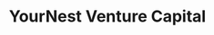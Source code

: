 ---
layout: firm_page
title: "YourNest Venture Capital"
id: "yournest.in"
permalink: "/yournestventurecapitalyournest.in/"
website: "https://yournest.in"
offices: "Gurgaon (India)"
investment_stages: "Pre-Series A, Series A"
portfolio_companies: "Uniphore, SmartQ, CargoFL, Leanworx, Induz, Deepmatrix, QpiAI, EtherealX, Aliste, Datoms, WIOM, Exponent, Miko, VTION, Dozee, CredRight, Contiinex, Datamotive, Subconscious Compute, pCloudy, Miko, Dozee, CRON AI, Practically, Uptime AI, Trezi, Lavelle Networks, Argoid, TWID (Fashalot), ION Energy, LightSpeed, RuleZero, KoineArth, Xpedize, Thriwe, Opkey, Twid, Arya, Momspresso, Cove IoT (KaHa), Simpli5d Technologies, AahaaTech, BetaOut, Momark"
portfolio_link: "https://yournest.in/our-portfolio/"
investment_markets: "DeepTech, Enterprise, AI, ML, IoT, VR, AR, Blockchain, Tech-enabled, Fintech, Logistics, Supply Chain, Manufacturing, Telecom, Healthtech, Spacetech, EdTech, Cybersecurity, EV, Robotics, Consumer Behaviour, Digital Lending, UCaaS, Cloud Computing, Quantum Computing"
founded_year: "2011"
description: "YourNest is a sharply focused early-stage DeepTech venture capital firm from India. They invest in and nurture high-potential entrepreneurs with a focus on disruptive technologies and global market scaling. Their unique 'Nurture Capital' approach provides founders with an extensive support ecosystem."
linkedin: "https://www.linkedin.com/company/yournest-angel-fund/"
twitter: "https://twitter.com/yournestvc"
instagram: ""
team_page: "https://yournest.in/people/"
investor_type: "Venture Capital"
crunchbase: "https://www.crunchbase.com/organization/yournest-venture-capital"
pitchbook: "https://pitchbook.com/profiles/investor/60658-75"

# SEO Optimization
meta_title: "YourNest Venture Capital - VC Firm - projectstartups.com"
meta_description: "YourNest Venture Capital, YourNest is a sharply focused early-stage DeepTech venture capital firm from India. They invest in and nurture high-potential entrepreneurs with a foc..."
meta_keywords: "YourNest Venture Capital, DeepTech, Enterprise, AI, ML, IoT, VR, AR, Blockchain, Tech-enabled, Fintech, Logistics, Supply Chain, Manufacturing, Telecom, Healthtech, Spacetech, EdTech, Cybersecurity, EV, Robotics, Consumer Behaviour, Digital Lending, UCaaS, Cloud Computing, Quantum Computing, VC firm, venture capital, startup investor, projectstartups.com"
canonical_url: "https://vc.projectstartups.com/yournestventurecapitalyournest.in/"
---